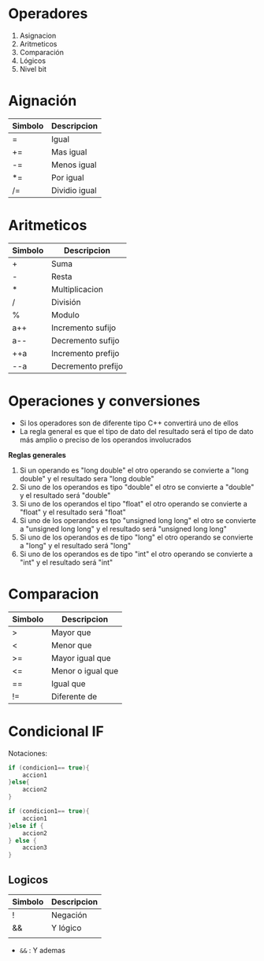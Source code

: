 # Operadores
1. Asignacion
2. Aritmeticos
3. Comparación
4. Lógicos
5. Nivel bit

# Aignación

| Simbolo | Descripcion     |
|--------|-----------------|
| =      | Igual           |
| +=     | Mas igual       |
| -=     | Menos igual     |
| *=     | Por igual       |
| /=     | Dividio igual   |

# Aritmeticos

| Simbolo | Descripcion     |
|--------|-----------------|
| +      | Suma           |
| -     | Resta       |
| *     | Multiplicacion     |
| /     | División       |
| %     | Modulo   |
| a++     | Incremento sufijo   |
| a--     | Decremento sufijo   |
| ++a     | Incremento prefijo   |
| --a     | Decremento prefijo   |

# Operaciones y conversiones

- Si los operadores son de diferente tipo C++ convertirá uno de ellos
- La regla general es que el tipo de dato del resultado será el tipo de dato más amplio o preciso de los operandos involucrados

**Reglas generales**

1. Si un operando es "long double" el otro operando se convierte a "long double" y el resultado sera "long double"
2. Si uno de los operandos es tipo "double" el otro se convierte a "double" y el resultado será "double"
3. Si uno de los operandos el tipo "float" el otro operando se convierte a "float" y el resultado será "float"
4. Si uno de los operandos es tpo "unsigned long long" el otro se convierte a "unsigned long long" y el resultado será "unsigned long long"
5. Si uno de los operandos es de tipo "long" el otro operando se convierte a "long" y el resultado será "long"
6. Si uno de los operandos es de tipo "int" el otro operando se convierte a "int" y el resultado será "int"

# Comparacion
| Simbolo | Descripcion     |
|--------|-----------------|
| >      | Mayor que           |
| <     | Menor que      |
| >=     | Mayor igual que      |
| <=     | Menor o igual que   |
| ==     | Igual que   |
| !=     | Diferente de   |

# Condicional IF

Notaciones:

```cpp
if (condicion1== true){
    accion1
}else{
    accion2
}
```
```cpp
if (condicion1== true){
    accion1
}else if {
    accion2
} else {
    accion3
}
```

## Logicos

| Simbolo | Descripcion     |
|--------|-----------------|
| !      | Negación           |
| &&     | Y lógico      |
| ||     | O lógico      |

- `&&` : Y ademas